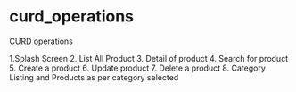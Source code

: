# curd_operations
CURD operations 


1.Splash Screen
2. List All Product
3. Detail of product
4. Search for product
5. Create a product
6. Update product
7. Delete a product
8. Category Listing and Products as per category selected
